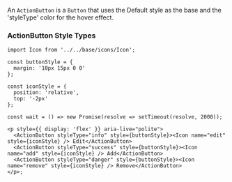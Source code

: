 An `ActionButton` is a `Button` that uses the Default style as the base and the 'styleType' color for the hover effect.

### ActionButton Style Types

```
import Icon from '../../base/icons/Icon';

const buttonStyle = {
  margin: '10px 15px 0 0'
};

const iconStyle = {
  position: 'relative',
  top: '-2px'
};

const wait = () => new Promise(resolve => setTimeout(resolve, 2000));

<p style={{ display: 'flex' }} aria-live="polite">
  <ActionButton styleType="info" style={buttonStyle}><Icon name="edit" style={iconStyle} /> Edit</ActionButton>
  <ActionButton styleType="success" style={buttonStyle}><Icon name="add" style={iconStyle} /> Add</ActionButton>
  <ActionButton styleType="danger" style={buttonStyle}><Icon name="remove" style={iconStyle} /> Remove</ActionButton>
</p>;
```
